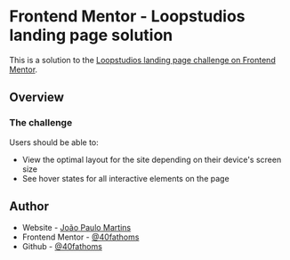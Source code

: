 # Frontend Mentor - Loopstudios landing page solution

This is a solution to the [Loopstudios landing page challenge on Frontend Mentor](https://www.frontendmentor.io/challenges/loopstudios-landing-page-N88J5Onjw).

## Overview

### The challenge

Users should be able to:

- View the optimal layout for the site depending on their device's screen size
- See hover states for all interactive elements on the page

## Author

- Website - [João Paulo Martins](https://portfolio-40fathoms.vercel.app/)
- Frontend Mentor - [@40fathoms](https://www.frontendmentor.io/profile/40fathoms)
- Github - [@40fathoms](https://github.com/40fathoms)
